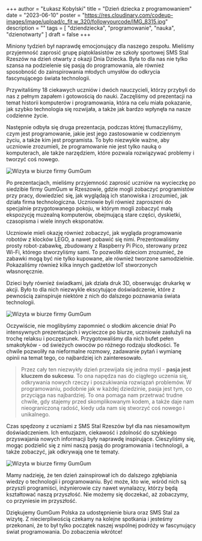+++
author = "Łukasz Kobylski"
title = "Dzień dziecka z programowaniem"
date = "2023-06-10"
poster = "https://res.cloudinary.com/codeup-images/image/upload/c_fit,w_320/followyourcode/IMG_8315.jpg"
description = ""
tags = [
    "dziendziecka", "programowanie", "nauka", "dzienotwarty"
]
draft = false
+++

Miniony tydzień był naprawdę emocjonujący dla naszego zespołu. Mieliśmy przyjemność zaprosić grupę piątoklasistów ze szkoły sportowej SMS Stal Rzeszów na dzień otwarty z okazji Dnia Dziecka. Była to dla nas nie tylko szansa na podzielenie się pasją do programowania, ale również sposobność do zainspirowania młodych umysłów do odkrycia fascynującego świata technologii.

Przywitaliśmy 18 ciekawych uczniów i dwóch nauczycieli, którzy przybyli do nas z pełnym zapałem i gotowością do nauki. Zaczęliśmy od prezentacji na temat historii komputerów i programowania, która na celu miała pokazanie, jak szybko technologia się rozwijała, a także jak bardzo wpłynęła na nasze codzienne życie.

Następnie odbyła się druga prezentacja, podczas której tłumaczyliśmy, czym jest programowanie, jakie jest jego zastosowanie w codziennym życiu, a także kim jest programista. To było niezwykle ważne, aby uczniowie zrozumieli, że programowanie nie jest tylko nauką o komputerach, ale także narzędziem, które pozwala rozwiązywać problemy i tworzyć coś nowego.

<p>
    <img src="https://res.cloudinary.com/codeup-images/image/upload/t_followyourcode/followyourcode/IMG_8123.jpg" class="rounded img-thumbnail" alt="Wizyta w biurze firmy GumGum" title="followyourcode.pl"/>
</p>

Po prezentacjach, mieliśmy przyjemność zaprosić uczniów na wycieczkę po siedzibie firmy GumGum w Rzeszowie, gdzie mogli zobaczyć programistów przy pracy, dowiedzieć się, jak wyglądają ich stanowiska i zrozumieć, jak działa firma technologiczna. Uczniowie byli również zaproszeni do specjalnie przygotowanego pokoju, w którym mogli zobaczyć małą ekspozycję muzealną komputerów, obejmującą stare części, dyskietki, czasopisma i wiele innych eksponatów.

Uczniowie mieli okazję również zobaczyć, jak wygląda programowanie robotów z klocków LEGO, a nawet pobawić się nimi. Prezentowaliśmy prosty robot-zabawkę, zbudowany z Raspberry Pi Pico, sterowany przez Wi-Fi, którego stworzyliśmy sami. To pozwoliło dzieciom zrozumieć, że zabawki mogą być nie tylko kupowane, ale również tworzone samodzielnie. Pokazaliśmy również kilka innych gadżetów IoT stworzonych własnoręcznie.

Dzieci były również świadkami, jak działa druk 3D, obserwując drukarkę w akcji. Było to dla nich niezwykle ekscytujące doświadczenie, które z pewnością zainspiruje niektóre z nich do dalszego poznawania świata technologii.

<p>
    <img src="https://res.cloudinary.com/codeup-images/image/upload/t_followyourcode/followyourcode/IMG_8315.jpg" class="rounded img-thumbnail" alt="Wizyta w biurze firmy GumGum" title="followyourcode.pl"/>
</p>

Oczywiście, nie moglibyśmy zapomnieć o słodkim akcencie dnia! Po intensywnych prezentacjach i wycieczce po biurze, uczniowie zasłużyli na trochę relaksu i poczęstunek. Przygotowaliśmy dla nich bufet pełen smakołyków - od świeżych owoców po różnego rodzaju słodkości. Te chwile pozwoliły na nieformalne rozmowy, zadawanie pytań i wymianę opinii na temat tego, co najbardziej ich zainteresowało.

>  Przez cały ten niezwykły dzień przewijała się jedna myśl - **pasja jest kluczem do sukcesu**. To ona napędza nas do ciągłego uczenia się, odkrywania nowych rzeczy i poszukiwania rozwiązań problemów. W programowaniu, podobnie jak w każdej dziedzinie, pasja jest tym, co przyciąga nas najbardziej. To ona pomaga nam przetrwać trudne chwile, gdy stajemy przed skomplikowanym kodem, a także daje nam nieograniczoną radość, kiedy uda nam się stworzyć coś nowego i unikalnego.

Czas spędzony z uczniami z SMS Stal Rzeszów był dla nas niesamowitym doświadczeniem. Ich entuzjazm, ciekawość i zdolność do szybkiego przyswajania nowych informacji były naprawdę inspirujące. Cieszyliśmy się, mogąc podzielić się z nimi naszą pasją do programowania i technologii, a także zobaczyć, jak odkrywają one te tematy.

<p>
    <img src="https://res.cloudinary.com/codeup-images/image/upload/t_followyourcode/followyourcode/IMG_8548.jpg" class="rounded img-thumbnail" alt="Wizyta w biurze firmy GumGum" title="followyourcode.pl"/>
</p>


Mamy nadzieję, że ten dzień zainspirował ich do dalszego zgłębiania wiedzy o technologii i programowaniu. Być może, kto wie, wśród nich są przyszli programiści, inżynierowie czy nawet wynalazcy, którzy będą kształtować naszą przyszłość. Nie możemy się doczekać, aż zobaczymy, co przyniesie im przyszłość.

Dziękujemy GumGum Polska za udostępnienie biura oraz SMS Stal za wizytę. Z niecierpliwością czekamy na kolejne spotkania i jesteśmy przekonani, że to był tylko początek naszej wspólnej podróży w fascynujący świat programowania. Do zobaczenia wkrótce!

